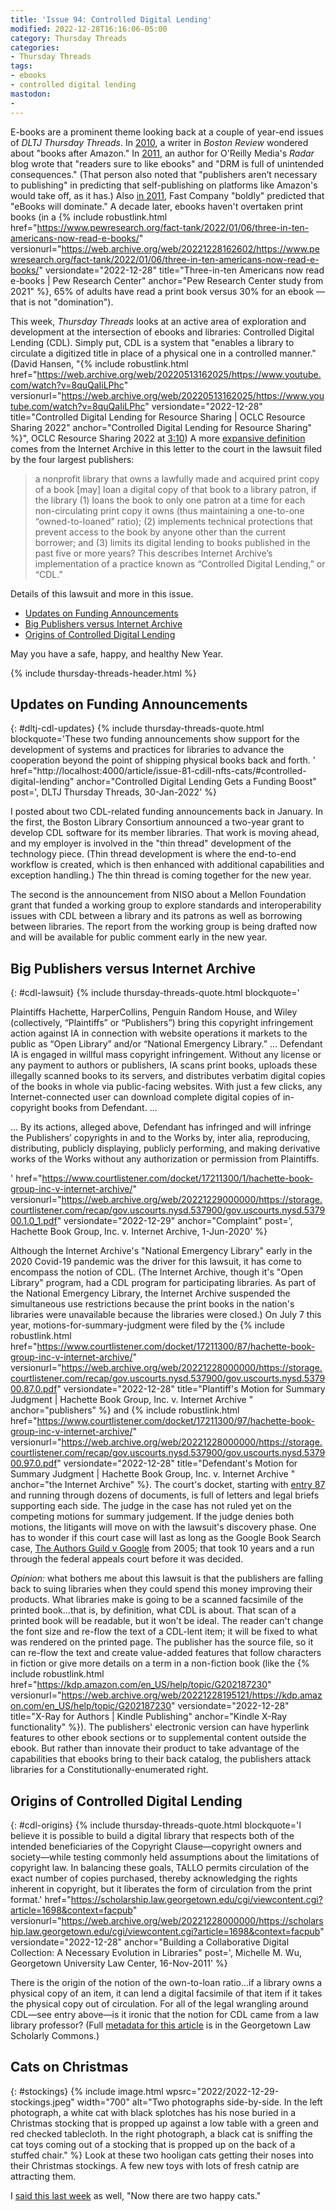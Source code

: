 ```yaml
---
title: 'Issue 94: Controlled Digital Lending'
modified: 2022-12-28T16:16:06-05:00
category: Thursday Threads
categories:
- Thursday Threads
tags:
- ebooks
- controlled digital lending
mastodon:
- 
---
```

E-books are a prominent theme looking back at a couple of year-end issues of _DLTJ Thursday Threads_. 
In [2010](https://dltj.org/article/thursday-threads-2010w52/#books_after_amazon), a writer in _Boston Review_ wondered about "books after Amazon."
In [2011](https://dltj.org/article/thursday-threads-2011w52/#p3560-publishing), an author  for O'Reilly Media's _Radar_ blog wrote that "readers sure to like ebooks" and "DRM is full of unintended consequences." 
(That person also noted that "publishers aren’t necessary to publishing" in predicting that self-publishing on platforms like Amazon's would take off, as it has.) 
Also [in 2011](https://dltj.org/article/thursday-threads-2011w52/#p3560-tech), Fast Company "boldly" predicted that "eBooks will dominate." 
A decade later, ebooks haven't overtaken print books (in a {% include robustlink.html href="https://www.pewresearch.org/fact-tank/2022/01/06/three-in-ten-americans-now-read-e-books/" versionurl="https://web.archive.org/web/20221228162602/https://www.pewresearch.org/fact-tank/2022/01/06/three-in-ten-americans-now-read-e-books/" versiondate="2022-12-28" title="Three-in-ten Americans now read e-books | Pew Research Center" anchor="Pew Research Center study from 2021" %}, 65% of adults have read a print book versus 30% for an ebook — that is not "domination"). 

This week, _Thursday Threads_ looks at an active area of exploration and development at the intersection of ebooks and libraries: Controlled Digital Lending (CDL). 
Simply put, CDL is a system that "enables a library to circulate a digitized title in place of a physical one in a controlled manner." (David Hansen, "{% include robustlink.html href="https://web.archive.org/web/20220513162025/https://www.youtube.com/watch?v=8quQaIiLPhc" versionurl="https://web.archive.org/web/20220513162025/https://www.youtube.com/watch?v=8quQaIiLPhc" versiondate="2022-12-28" title="Controlled Digital Lending for Resource Sharing | OCLC Resource Sharing 2022" anchor="Controlled Digital Lending for Resource Sharing" %}", OCLC Resource Sharing 2022 at [3:10](https://hyp.is/R3N5Yvs5EeyumZMW4KY4Dg/docdrop.org/video/8quQaIiLPhc/))
A more [expansive definition](https://hyp.is/O4dDYOjHEey_qhNCvliK6A/storage.courtlistener.com/recap/gov.uscourts.nysd.537900/gov.uscourts.nysd.537900.79.0.pdf) comes from the Internet Archive in this letter to the court in the lawsuit filed by the four largest publishers: 

> a nonprofit library that owns a lawfully made and acquired print copy of a book [may] loan a digital copy of that book to a library patron, if the library (1) loans the book to only one patron at a time for each non-circulating print copy it owns (thus maintaining a one-to-one “owned-to-loaned” ratio); (2) implements technical protections that prevent access to the book by anyone other than the current borrower; and (3) limits its digital lending to books published in the past five or more years? This describes Internet Archive’s implementation of a practice known as “Controlled Digital Lending,” or “CDL.”

Details of this lawsuit and more in this issue.

- [Updates on Funding Announcements](https://dltj.org/article/issue-94-controlled-digital-lending#dltj-cdl-updates)
- [Big Publishers versus Internet Archive](https://dltj.org/article/issue-94-controlled-digital-lending#cdl-lawsuit)
- [Origins of Controlled Digital Lending](https://dltj.org/article/issue-94-controlled-digital-lending#cdl-origins)

May you have a safe, happy, and healthy New Year.

{% include thursday-threads-header.html %}

## Updates on Funding Announcements
{: #dltj-cdl-updates}
{% include thursday-threads-quote.html
blockquote='These two funding announcements show support for the development of systems and practices for libraries to advance the cooperation beyond the point of shipping physical books back and forth. '
href="http://localhost:4000/article/issue-81-cdill-nfts-cats/#controlled-digital-lending"
anchor="Controlled Digital Lending Gets a Funding Boost"
post=', DLTJ Thursday Threads, 30-Jan-2022'
%}

I posted about two CDL-related funding announcements back in January. 
In the first, the Boston Library Consortium announced a two-year grant to develop CDL software for its member libraries. 
That work is moving ahead, and my employer is involved in the "thin thread" development of the technology piece. 
(Thin thread development is where the end-to-end workflow is created, which is then enhanced with additional capabilities and exception handling.) 
The thin thread is coming together for the new year.

The second is the announcement from NISO about a Mellon Foundation grant that funded a working group to explore standards and interoperability issues with CDL between a library and its patrons as well as borrowing between libraries. 
The report from the working group is being drafted now and will be available for public comment early in the new year.


## Big Publishers versus Internet Archive
{: #cdl-lawsuit}
{% include thursday-threads-quote.html
blockquote='<p>Plaintiffs Hachette, HarperCollins, Penguin Random House, and Wiley (collectively, “Plaintiffs” or “Publishers”) bring this copyright infringement action against IA in connection with website operations it markets to the public as “Open Library” and/or “National Emergency Library.” ... Defendant IA is engaged in willful mass copyright infringement. Without any license or any payment to authors or publishers, IA scans print books, uploads these illegally scanned books to its servers, and distributes verbatim digital copies of the books in whole via public-facing websites. With just a few clicks, any Internet-connected user can download complete digital copies of in-copyright books from Defendant. ...</p><p>... By its actions, alleged above, Defendant has infringed and will infringe the Publishers’ copyrights in and to the Works by, inter alia, reproducing, distributing, publicly displaying, publicly performing, and making derivative works of the Works without any authorization or permission from Plaintiffs.</p>'
href="https://www.courtlistener.com/docket/17211300/1/hachette-book-group-inc-v-internet-archive/"
versionurl="https://web.archive.org/web/20221229000000/https://storage.courtlistener.com/recap/gov.uscourts.nysd.537900/gov.uscourts.nysd.537900.1.0_1.pdf" 
versiondate="2022-12-29" 
anchor="Complaint"
post=', Hachette Book Group, Inc. v. Internet Archive, 1-Jun-2020'
%}

Although the Internet Archive's "National Emergency Library" early in the 2020 Covid-19 pandemic was the driver for this lawsuit, it has come to encompass the notion of CDL. 
(The Internet Archive, though it's "Open Library" program, had a CDL program for participating libraries. As part of the National Emergency Library, the Internet Archive suspended the simultaneous use restrictions because the print books in the nation's libraries were unavailable because the libraries were closed.)
On July 7 this year, motions-for-summary-judgment were filed by the {% include robustlink.html href="https://www.courtlistener.com/docket/17211300/87/hachette-book-group-inc-v-internet-archive/" versionurl="https://web.archive.org/web/20221228000000/https://storage.courtlistener.com/recap/gov.uscourts.nysd.537900/gov.uscourts.nysd.537900.87.0.pdf" versiondate="2022-12-28" title="Plantiff's Motion for Summary Judgment | Hachette Book Group, Inc. v. Internet Archive " anchor="publishers" %} and {% include robustlink.html href="https://www.courtlistener.com/docket/17211300/97/hachette-book-group-inc-v-internet-archive/" versionurl="https://web.archive.org/web/20221228000000/https://storage.courtlistener.com/recap/gov.uscourts.nysd.537900/gov.uscourts.nysd.537900.97.0.pdf" versiondate="2022-12-28" title="Defendant's Motion for Summary Judgment | Hachette Book Group, Inc. v. Internet Archive " anchor="the Internet Archive" %}. 
The court's docket, starting with [entry 87](https://www.courtlistener.com/docket/17211300/hachette-book-group-inc-v-internet-archive/#entry-87) and running through dozens of documents, is full of letters and legal briefs supporting each side. 
The judge in the case has not ruled yet on the competing motions for summary judgement. 
If the judge denies both motions, the litigants will move on with the lawsuit's discovery phase. 
One has to wonder if this court case will last as long as the Google Book Search case, [The Authors Guild v Google](https://www.courtlistener.com/docket/4522355/the-authors-guild-v-google-inc/) from 2005; that took 10 years and a run through the federal appeals court before it was decided. 

_Opinion:_ what bothers me about this lawsuit is that the publishers are falling back to suing libraries when they could spend this money improving their products. 
What libraries make is going to be a scanned facsimile of the printed book...that is, by definition, what CDL is about. 
That scan of a printed book will be readable, but it won't be ideal. 
The reader can't change the font size and re-flow the text of a CDL-lent item; it will be fixed to what was rendered on the printed page. 
The publisher has the source file, so it can re-flow the text and create value-added features that follow characters in fiction or give more details on a term in a non-fiction book (like the {% include robustlink.html href="https://kdp.amazon.com/en_US/help/topic/G202187230" versionurl="https://web.archive.org/web/20221228195121/https://kdp.amazon.com/en_US/help/topic/G202187230" versiondate="2022-12-28" title="X-Ray for Authors | Kindle Publishing" anchor="Kindle X-Ray functionality" %}). 
The publishers' electronic version can have hyperlink features to other ebook sections or to supplemental content outside the ebook. 
But rather than innovate their product to take advantage of the capabilities that ebooks bring to their back catalog, the publishers attack libraries for a Constitutionally-enumerated right.


## Origins of Controlled Digital Lending
{: #cdl-origins}
{% include thursday-threads-quote.html
blockquote='I believe it is possible to build a digital library that respects both of the intended beneficiaries of the Copyright Clause—copyright owners and society—while testing commonly held assumptions about the limitations of copyright law. In balancing these goals, TALLO permits circulation of the exact number of copies purchased, thereby acknowledging the rights inherent in copyright, but it liberates the form of circulation from the print format.'
href="https://scholarship.law.georgetown.edu/cgi/viewcontent.cgi?article=1698&context=facpub"
versionurl="https://web.archive.org/web/20221228000000/https://scholarship.law.georgetown.edu/cgi/viewcontent.cgi?article=1698&context=facpub" 
versiondate="2022-12-28" 
anchor="Building a Collaborative Digital Collection: A Necessary Evolution in Libraries"
post=', Michelle M. Wu, Georgetown University Law Center, 16-Nov-2011'
%}

There is the origin of the notion of the own-to-loan ratio...if a library owns a physical copy of an item, it can lend a digital facsimile of that item if it takes the physical copy out of circulation.
For all of the legal wrangling around CDL—see entry above—is it ironic that the notion for CDL came from a law library professor?
(Full [metadata for this article](https://scholarship.law.georgetown.edu/facpub/699/) is in the Georgetown Law Scholarly Commons.)


## Cats on Christmas
{: #stockings}
{% include image.html wpsrc="2022/2022-12-29-stockings.jpeg" width="700" alt="Two photographs side-by-side. In the left photograph, a white cat with black splotches has his nose buried in a Christmas stocking that is propped up against a low table with a green and red checked tablecloth. In the right photograph, a black cat is sniffing the cat toys coming out of a stocking that is propped up on the back of a stuffed chair." %} 
Look at these two hooligan cats getting their noses into their Christmas stockings. 
A few new toys with lots of fresh catnip are attracting them.

I [said this last week](http://localhost:4000/article/issue-93-ai-chat/#dual-thrones) as well, "Now there are two happy cats."
